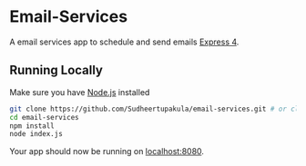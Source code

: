 # Email-Services

A email services app to schedule and send emails [Express 4](http://expressjs.com/).

## Running Locally

Make sure you have [Node.js](http://nodejs.org/) installed

```sh
git clone https://github.com/Sudheertupakula/email-services.git # or clone your own fork
cd email-services
npm install
node index.js
```

Your app should now be running on [localhost:8080](http://localhost:5000/).
